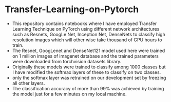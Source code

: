 # Transfer-Learning-on-Pytorch
* This repository contains notebooks where I have employed Transfer Learning Technique on PyTorch using different network architectures such as Resnets, GoogLe Net, Inception Net, DenseNets to classify high resolution images which will other wise take thousand of GPU hours to train.
* The Resnet, GoogLenet and DenseNet121 model used here were trained on 1 million images of imagenet database and the trained parameters were downloaded from torchvision datasets library.
* Originally these models were trained to classify among 1000 classes but I have modified the softmax layers of these to classify on two classes.
* only the softmax layer was retrained on our development set by freezing all other layers.
* The classification accuracy of more than 99% was achieved by training the model just for a few minutes on my local machine.
